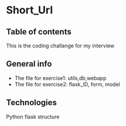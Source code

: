 # Short_Url
## Table of contents
This is the coding challange for my interview

## General info
* The file for exercise1: utils,db,webapp
* The file for exercise2: flask_ID, form, model
	
## Technologies
Python flask structure
	


